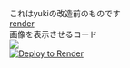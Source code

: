 これはyukiの改造前のものです<br>
<a href="https://render.com">render</a><br>
画像を表示させるコード<br>
<image src="https://raw.githubusercontent.com/nyanko3/gazouokiba/main/furan.png"></image><br>
<a href="https://render.com/deploy?repo=https://github.com/nyanko2/yuki">
 <img src="https://github.com/nyanko2/yuki" alt="Deploy to Render"><br>
</a>
